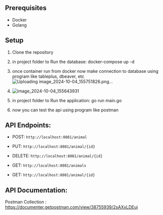 ## Prerequisites
- Docker
- Golang

## Setup

1. Clone the repository
2. in project folder to Run the database: docker-compose up -d
3. once container run from docker now make connection to database using program like tableplus, dbeaver, etc ![Uploading image_2024-10-04_155751826.png…]()

4. ![image_2024-10-04_155643931](https://github.com/user-attachments/assets/0096f027-d75b-4d4b-886e-bc345ba4e64c)
5. in project folder to Run the application: go run main.go
6. now you can test the api using program like postman

 ## API Endpoints:
- POST: `http://localhost:8081/animal`
- PUT: `http://localhost:8081/animal/{id}`
- DELETE: `http://localhost:8081/animal/{id}`

- GET: `http://localhost:8081/animals`
- GET: `http://localhost:8081/animal/{id}`

 ## API Documentation:
 Postman Collection : https://documenter.getpostman.com/view/38755939/2sAXxLDEuj
